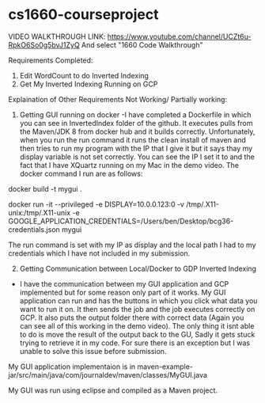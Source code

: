 # cs1660-courseproject

VIDEO WALKTHROUGH LINK: https://www.youtube.com/channel/UCZt6u-RpkO6So0g5bvJ1ZyQ And select "1660 Code Walkthrough"

Requirements Completed:
1. Edit WordCount to do Inverted Indexing
2. Get My Inverted Indexing Running on GCP

Explaination of Other Requirements Not Working/ Partially working:
1. Getting GUI running on docker
  -I have completed a Dockerfile in which you can see in InvertedIndex folder of the github. It executes pulls from the Maven/JDK 8 from docker hub and it builds correctly. Unfortunately, when you run the run command it runs the clean install of maven and then tries to run my program with the IP that I give it but it says thay my display variable is not set correctly. You can see the IP I set it to and the fact that I have XQuartz running on my Mac in the demo video. The docker command I run are as follows:
  
docker build -t mygui .
  
docker run -it --privileged -e DISPLAY=10.0.0.123:0 -v /tmp/.X11-unix:/tmp/.X11-unix -e GOOGLE_APPLICATION_CREDENTIALS=/Users/ben/Desktop/bcg36-credentials.json mygui

The run command is set with my IP as display and the local path I had to my credentials which I have not included in my submission.

2. Getting Communication between Local/Docker to GDP Inverted Indexing
  - I have the communication between my GUI application and GCP implemented but for some reason only part of it works. My GUI application can run and has the buttons in which you click what data you want to run it on. It then sends the job and the job executes correctly on GCP. It also puts the output folder there with correct data (Again you can see all of this working in the demo video). The only thing it isnt able to do is move the result of the output back to the GU, Sadly it gets stuck trying to retrieve it in my code. For sure there is an exception but I was unable to solve this issue before submission.
  
My GUI application implementaion is in maven-example-jar/src/main/java/com/journaldev/maven/classes/MyGUI.java

My GUI was run using eclipse and compiled as a Maven project.
